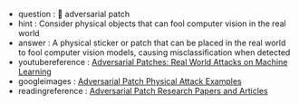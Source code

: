 - question : 🔖 adversarial patch
- hint : Consider physical objects that can fool computer vision in the real world
- answer : A physical sticker or patch that can be placed in the real world to fool computer vision models, causing misclassification when detected
- youtubereference : <a href="https://www.youtube.com/watch?v=i1sp4X57TL4" target="_blank">Adversarial Patches: Real World Attacks on Machine Learning</a>
- googleimages : <a href="https://www.google.com/search?q=adversarial+patch+physical+attack+computer+vision&tbm=isch" target="_blank">Adversarial Patch Physical Attack Examples</a>
- readingreference : <a href="https://www.google.com/search?q=adversarial+patch+AI+security+research+papers" target="_blank">Adversarial Patch Research Papers and Articles</a>
